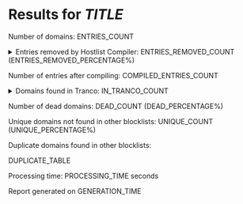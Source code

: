 # Results for *TITLE*

<URL>

Number of domains: ENTRIES_COUNT

<details>
<summary>Entries removed by Hostlist Compiler: ENTRIES_REMOVED_COUNT (ENTRIES_REMOVED_PERCENTAGE%)</summary>
ENTRIES_REMOVED
</details>

Number of entries after compiling: COMPILED_ENTRIES_COUNT

<details>
<summary>Domains found in Tranco: IN_TRANCO_COUNT</summary>
IN_TRANCO
</details>

Number of dead domains: DEAD_COUNT (DEAD_PERCENTAGE%)

Unique domains not found in other blocklists: UNIQUE_COUNT (UNIQUE_PERCENTAGE%)

Duplicate domains found in other blocklists:

DUPLICATE_TABLE

Processing time: PROCESSING_TIME seconds

Report generated on GENERATION_TIME
